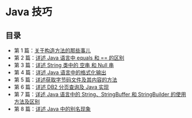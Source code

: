 # Java 技巧

## 目录

- 第 1 篇：[关于构造方法的那些事儿](https://github.com/guobinhit/java-skills/blob/master/articles/construction.md)
- 第 2 篇：[详述 Java 语言中 equals 和 == 的区别](https://github.com/guobinhit/java-skills/blob/master/articles/operator.md)
- 第 3 篇：[详述 String 类中的 空串 和 Null 串](https://github.com/guobinhit/java-skills/blob/master/articles/blank-null.md)
- 第 4 篇：[详述 Java 语言中的格式化输出](https://github.com/guobinhit/java-skills/blob/master/articles/format-system.md)
- 第 5 篇：[详述获取字节码文件及其内容的方法](https://github.com/guobinhit/java-skills/blob/master/articles/class-byte-file.md)
- 第 6 篇：[详述 DB2 分页查询及 Java 实现](https://github.com/guobinhit/java-skills/blob/master/articles/db2-java.md)
- 第 7 篇：[详述 Java 语言中的 String、StringBuffer 和 StringBuilder 的使用方法及区别](https://github.com/guobinhit/java-skills/blob/master/articles/string-builder-buffer.md)
- 第 8 篇：[详述 Java 中的别名现象](https://github.com/guobinhit/java-skills/blob/master/articles/alias.md)






